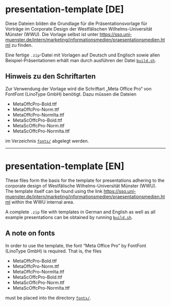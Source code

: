 # presentation-template [DE]
Diese Dateien bilden die Grundlage für die Präsentationsvorlage für Vorträge im
Corporate Design der Westfälischen Wilhelms-Universität Münster (WWU). Die Vorlage
selbst ist unter
https://sso.uni-muenster.de/intern/marketing/informationsmedien/praesentationsmedien.html
zu finden.

Eine fertige `.zip`-Datei mit Vorlagen auf Deutsch und Englisch sowie allen
Beispiel-Präsentationen erhält man durch ausführen der Datei [`build.sh`](build.sh).

## Hinweis zu den Schriftarten
Zur Verwendung der Vorlage wird die Schriftart „Meta Office Pro“ von FontFont
(LinoType GmbH) benötigt. Dazu müssen die Dateien
- MetaOffcPro-Bold.ttf
- MetaOffcPro-Norm.ttf
- MetaOffcPro-NormIta.ttf
- MetaScOffcPro-Bold.ttf
- MetaScOffcPro-Norm.ttf
- MetaScOffcPro-NormIta.ttf

im Verzeichnis [`fonts/`](tex/fonts/) abgelegt werden.

---

# presentation-template [EN]
These files form the basis for the template for presentations adhering to the
corporate design of Westfälische Wilhelms-Universität Münster (WWU). The template
itself can be found using the link
https://sso.uni-muenster.de/intern/marketing/informationsmedien/praesentationsmedien.html
within the WWU internal area.

A complete  `.zip` file with templates in German and English as well as all
example presentations can be obtained by running [`build.sh`](build.sh).

## A note on fonts
In order to use the template, the font “Meta Office Pro” by FontFont (LinoType GmbH)
is required. That is, the files
- MetaOffcPro-Bold.ttf
- MetaOffcPro-Norm.ttf
- MetaOffcPro-NormIta.ttf
- MetaScOffcPro-Bold.ttf
- MetaScOffcPro-Norm.ttf
- MetaScOffcPro-NormIta.ttf

must be placed into the directory [`fonts/`](tex/fonts/).

